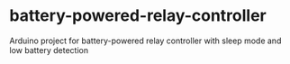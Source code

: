 # battery-powered-relay-controller
Arduino project for battery-powered relay controller with sleep mode and low battery detection
